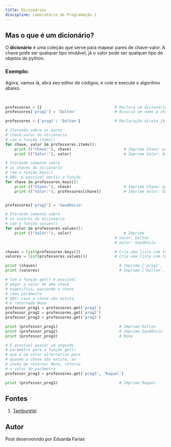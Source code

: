 ```yaml
---
title: Dicionários
discipline: Laboratório de Programação 1
---
```


## Mas o que é um dicionário?

O **dicionário** é uma coleção que serve para mapear pares de chave-valor. A chave pode ser qualquer tipo imutável, já o valor pode ser qualquer tipo de objetos do python.

### Exemplo:
Agora, vamos lá, abra seu editor de códigos, e cole e execute o algoritmo abaixo.

<br>

```python
professores = {}                                # Declara um dicionário professores
professores['prog1'] = 'Dalton'                 # Associa um nome à chave 'prog1'

professores = {'prog1': 'Dalton'}               # Declaração direta já fornecendo o par chave-valor anterior

# Iterando sobre os pares
# chave-valor do dicionario
# com a função items()
for chave, valor in professores.items():
    print (("Chave:"), chave)                       # Imprime Chave: prog1
    print (("Valor:"), valor)                       # Imprime Valor: Dalton

# Iterando somente sobre
# as chaves do dicionario
# com a função keys()
# OBS: é possível omitir a função
for chave in professores.keys():
    print (("Chave:"), chave)                       # Imprime Chave: prog1
    print (("Valor:"), professores[chave])          # Imprime Valor: Dalton


professores['prog2'] = 'Gaudêncio'

# Iterando somente sobre
# os valores do dicionario
# com a função values()
for valor in professores.values():
    print (("Valor:"), valor)                       # Imprime
                                                # Valor: Dalton
                                                # Valor: Gaudêncio

chaves = list(professores.keys())               # Cria uma lista com todas as chaves de professores e guarda em chaves
valores = list(professores.values())            # Cria uma lista com todos os valores de professores e guarda em valores

print (chaves)                                    # Imprime ['prog1', 'prog2']
print (valores)                                   # Imprime ['Dalton', 'Gaudêncio']

# Com a função get() é possível
# pegar o valor de uma chave
# especifica, passando a chave
# como parâmetro
# OBS: caso a chave não exista,
# é retornado None
professor_prog1 = professores.get('prog1')
professor_prog2 = professores.get('prog2')
professor_prog3 = professores.get('prog3')

print (professor_prog1)                           # Imprime Dalton
print (professor_prog2)                           # Imprime Gaudêncio
print (professor_prog3)                           # None

# É possível passar um segundo
# parâmetro para a função get()
# que é um valor alternativo para
# quando a chave não existe, ao
# invés de retornar None, retorna
# o valor do parâmetro
professor_prog3 = professores.get('prog3', 'Raquel')

print (professor_prog3)                           # Imprime Raquel
```

## Fontes 

1. <a href= "https://github.com/OpenDevUFCG/Tamburetei" target="_blank"> Tamburetei </a>

## Autor 

Post desenvolvido por Eduarda Farias 